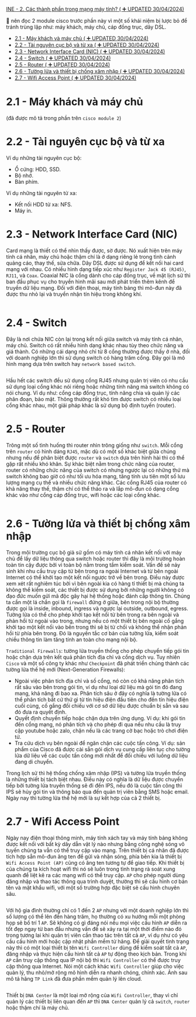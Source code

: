 [INE - 2. Các thành phần trong mạng máy tính? ( :heavy_plus_sign: UPDATED 30/04/2024)](#ine_2_components_of_computer_networks)

:pushpin: nên đọc 2 module cisco trước phần này vì một số khái niệm bị lược bỏ để tránh trùng lặp như: máy khách, máy chủ, cáp đồng trục, dây DSL.

- [2.1 - Máy khách và máy chủ ( :heavy_plus_sign: UPDATED 30/04/2024)](#ine_2_1_client_server)
- [2.2 - Tài nguyên cục bộ và từ xa ( :heavy_plus_sign: UPDATED 30/04/2024)](#ine_2_2_local_n_remote_resource)
- [2.3 - Network Interface Card (NIC) ( :heavy_plus_sign: UPDATED 30/04/2024)](#ine_2_3_nic)
- [2.4 - Switch ( :heavy_plus_sign: UPDATED 30/04/2024)](#ine_2_4_switch)
- [2.5 - Router ( :heavy_plus_sign: UPDATED 30/04/2024)](#ine_2_5_router)
- [2.6 - Tường lửa và thiết bị chống xâm nhập ( :heavy_plus_sign: UPDATED 30/04/2024)](#ine_2_6_firewall_n_ips)
- [2.7 - Wifi Access Point ( :heavy_plus_sign: UPDATED 30/04/2024)](#ine_2_7_wifi_ap)

# <a name="ine_2_1_client_server"></a>2.1 - Máy khách và máy chủ

(đã được mô tả trong phần trên `cisco module 2`)

# <a name="ine_2_2_local_n_remote_resource"></a>2.2 - Tài nguyên cục bộ và từ xa

Ví dụ những tài nguyên cục bộ:

- Ổ cứng: HDD, SSD.
- Bộ nhớ.
- Bàn phím.

Ví dụ những tài nguyên từ xa:

- Kết nối HDD từ xa: NFS.
- Máy in.

# <a name="ine_2_3_nic"></a>2.3 - Network Interface Card (NIC)

Card mạng là thiết có thể nhìn thấy được, sờ được. Nó xuất hiện trên máy tính cá nhân, máy chủ hoặc thậm chí là ở dạng riêng lẻ trong tình cảnh quảng cáo, thay thế, sửa chữa. Dây DSL được sử dụng để kết nối hai card mạng với nhau. Có nhiều hình dạng tiếp xúc như `Register Jack 45 (RJ45)`, `RJ11`, và `Coax`. Coaxial NIC là cổng dành cho cáp đồng trục, về mặt lịch sử thì ban đầu phục vụ cho truyền hình mãi sau mới phát triển thêm kênh để truyền dữ liệu mạng. Đối với điện thoại, máy tính bảng thì mô-đun này đã được thu nhỏ lại và truyền nhận tín hiệu trong không khí.

<div style="text-align:center"><img src="../images/ine_6_rj45.png" alt/></div>

<div style="text-align:center"><img src="../images/ine_7_rj45_on_wall.jpeg" alt/></div>

<div style="text-align:center"><img src="../images/ine_8_rj11_rj45.jpg" alt/></div>

<div style="text-align:center"><img src="../images/ine_10_coax_rj_cable.jpg" alt/></div>

<div style="text-align:center"><img src="../images/ine_9_coax_nic.jpg" alt/></div>

# <a name="ine_2_4_switch"></a>2.4 - Switch

Đây là nơi chứa NIC còn lại trong kết nối giữa switch và máy tính cá nhân, máy chủ. Switch có rất nhiều hình dạng khác nhau tùy theo chức năng và giá thành. Có những cái dạng nhỏ chỉ từ 8 cổng thường được thấy ở nhà, đối với doanh nghiệp lớn thì sử dụng switch có hàng trăm cổng. Đây gọi là mô hình mạng dựa trên switch hay `network based switch`.

<div style="text-align:center"><img src="../images/ine_11_cisco_small_switch.avif" alt/></div>

<div style="text-align:center"><img src="../images/ine_12_cisco_big_switch.jpg" alt/></div>

Hầu hết các switch đều sử dụng cổng RJ45 nhưng quản trị viên có nhu cầu sử dụng loại cổng khác nói riêng hoặc những tính năng mà switch không có nói chung. Ví dụ như: cổng cáp đồng trục, tính năng chia và quản lý các phân đoạn, bảo mật. Thông thường rất khó tìm được switch có nhiều loại cổng khác nhau, một giải pháp khác là sử dụng bộ định tuyến (router).

# <a name="ine_2_5_router"></a>2.5 - Router

Trông một số tình huống thì router nhìn trông giống như `switch`. Mỗi cổng trên `router` có hình dáng `RJ45`, mặc dù có một số khác biệt giữa chúng nhưng nếu để phân biệt được `router` và `switch` dựa trên hình hài thì có thể gặp rất nhiều khó khăn. Sự khác biệt nằm trong chức năng của router, router có những chức năng của switch có nhưng ngược lại có những thứ mà switch không bao giờ có như tối ưu hóa mạng, tăng tính ưu tiên một số lưu lượng mạng cụ thể và nhiều chức năng khác. Các cổng RJ45 của router có khả năng thay thế, thậm chí có thể tháo ra và lắp mô-đun có dạng cổng khác vào như cổng cáp đồng trục, wifi hoặc các loại cổng khác.

<div style="text-align:center"><img src="../images/ine_13_cisco_router.avif" alt/></div>

# <a name="ine_2_ine_2_6_firewall_n_ips5_router"></a>2.6 - Tường lửa và thiết bị chống xâm nhập

Trong môi trường cục bộ giả sử gồm có máy tính cá nhân kết nối với máy chủ để lấy dữ liệu thông qua switch hoặc router thì đây là môi trường hoàn toàn tin cậy được bởi vì toàn bộ nằm trong tầm kiểm soát. Vấn đề sẽ nảy sinh khi nhu cầu truy cập từ bên trong ra ngoài Internet và từ bên ngoài Internet có thể khởi tạo một kết nối ngược trở về bên trong. Điều này được xem xét rất nghiêm túc bởi vì bên ngoài kia có hàng tỉ thiết bị mà chúng ta không thể kiểm soát, các thiết bị được sử dụng bởi những người không có đạo đức muốn gửi mã độc gây hại hệ thống hoặc đánh cắp thông tin. Chúng ta cần một lá chắn gọi là `firewall` đứng ở giữa, bên trong nội bộ thường được gọi là inside, inbound, ingress và ngược lại outside, outbound, egress. Tường lửa có thể cho phép khởi tạo kết nối từ bên trong ra bên ngoài và phản hồi từ ngoài vào trong, nhưng nếu có một thiết bị bên ngoài cố gắng khởi tạo một kết nối vào bên trong thì sẽ bị từ chối và không thể nhận phản hồi từ phía bên trong. Đó là nguyên tắc cơ bản của tường lửa, kiểm soát chiều thông tin làm tăng tính an toàn cho mạng nội bộ. 

`Traditional Firewalls`: tường lửa truyền thống cho phép chuyển tiếp gói tin hoặc chặn dựa trên kết quả phân tích địa chỉ và cổng dịch vụ. Tuy nhiên `Cisco` và một số công ty khác như `Checkpoint` đã phát triển chúng thành các tường lửa thế hệ mới (Next-Generation Firewalls):
- Ngoài việc phân tích địa chỉ và số cổng, nó còn có khả năng phân tích rất sâu vào bên trong gói tin, ví dụ như loại dữ liệu mà gói tin đó đang mang, khả năng đi bao xa. Phân tích sâu ở đây có nghĩa là tường lửa có thể phân tích bất cứ thứ gì từ tín hiệu điện đầu tiên cho đến tín hiệu điện cuối cùng, cố gắng đối chiếu với cơ sở dữ liệu được chuẩn bị sẵn và sau đó đưa ra quyết định.
- Quyết định chuyển tiếp hoặc chặn dựa trên ứng dụng. Ví dụ: khi gói tin đến cổng mạng, nó phân tích và cho phép đi qua nếu nhu cầu là truy cập youtube hoặc zalo, chặn nếu là các trang cờ bạc hoặc trò chơi điện tử.
- Tra cứu dịch vụ bên ngoài để ngăn chặn các cuộc tấn công. Ví dụ: sản phẩm của Cisco đã được cài sẵn gói dịch vụ cung cấp liên tục cho tường lửa dữ liệu về các cuộc tấn công mới nhất để đối chiếu với luồng dữ liệu đang di chuyển.

Trong lịch sử thì hệ thống chống xâm nhập (IPS) và tường lửa truyền thống là những thiết bị tách biệt nhau. Điều này có nghĩa là dữ liệu được chuyển tiếp bởi tường lửa truyền thống sẽ đi đến IPS, nếu đó là cuộc tấn công thì IPS sẽ hủy gói tin và thông báo qua đến quản trị viên bằng SMS hoặc email. Ngày nay thì tường lửa thế hệ mới là sự kết hợp của cả 2 thiết bị.

# <a name="ine_2_7_wifi_ap"></a>2.7 - Wifi Access Point

Ngày nay điện thoại thông minh, máy tính xách tay và máy tính bảng không được kết nối với bất kỳ dây dẫn vật lý nào nhưng bằng công nghệ sóng vô tuyến chúng ta vẫn có thể truy cập vào mạng. Trên thiết bị cá nhân đã được tích hợp sẵn mô-đun ăng ten để gửi và nhận sóng, phía bên kia là thiết bị `Wifi Access Point (AP)` cũng có ăng ten tương tự để giao tiếp. Khi thiết bị của chúng ta kích hoạt wifi thì nó sẽ luôn trong tình trạng rà soát xung quanh để liệt kê ra các mạng wifi có thể truy cập. `AP` cho phép người dùng đăng nhập và thao tác thông qua trình duyệt, thường thì sẽ cấu hình cơ bản tên và mật khẩu wifi, với một số trường hợp đặc biệt sẽ cấu hình chuyên sâu.

<div style="text-align:center"><img src="../images/ine_14_wifi_ap.png" alt/></div>

Với hộ gia đình thường chỉ có 1 đến 2 `AP` nhưng với một doanh nghiệp lớn thì số lượng có thể lên đến hàng trăm, họ thường có xu hướng mỗi một phòng họp sẽ bố trí 1 `AP`. Sẽ không có gì đáng nói nếu mọi việc cấu hình `AP` diễn ra tốt đẹp ngay từ ban đầu nhưng vấn đề sẽ xảy ra tại một thời điểm nào đó trong tương lai khi quản trị viên cần thao tác trên tất cả `AP`, ví dụ như có yêu cầu cấu hình mới hoặc cập nhật phần mềm từ hãng. Để giải quyết tình trạng này thì có một loại thiết bị tên `Wifi Controller` dùng để kiểm soát tất cả `AP`, đăng nhập và thực hiện cấu hình tất cả `AP` tự động theo kịch bản. Trong khi `AP` cần truy cập thông qua IP nội bộ thì `Wifi Controller` có thể được truy cập thông qua Internet. Nói một cách khác `Wifi Controller` giúp cho việc quản lý, thu nhỏ/mở rộng mô hình diễn ra nhanh chóng, chính xác. Ảnh sau mô tả hãng `TP Link` đã đưa phần mềm quản lý lên cloud.

<div style="text-align:center"><img src="../images/ine_15_wifi_controller.jpg" alt/></div>


Thiết bị `DNA Center` là một loại mở rộng của `Wifi Controller`, thay vì chỉ quản lý các thiết bị liên quan đến `AP` thì `DNA Center` quản lý cả `switch`, `router` hoặc thậm chí là máy chủ.